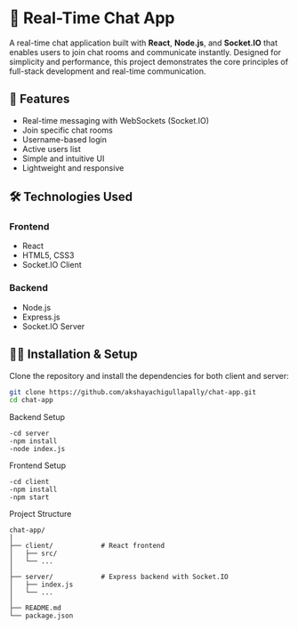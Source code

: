 # 💬 Real-Time Chat App

A real-time chat application built with **React**, **Node.js**, and **Socket.IO** that enables users to join chat rooms and communicate instantly. Designed for simplicity and performance, this project demonstrates the core principles of full-stack development and real-time communication.

## 🚀 Features

- Real-time messaging with WebSockets (Socket.IO)
- Join specific chat rooms
- Username-based login
- Active users list
- Simple and intuitive UI
- Lightweight and responsive

## 🛠️ Technologies Used

### Frontend
- React
- HTML5, CSS3
- Socket.IO Client

### Backend
- Node.js
- Express.js
- Socket.IO Server

## 🧑‍💻 Installation & Setup

Clone the repository and install the dependencies for both client and server:

```bash
git clone https://github.com/akshayachigullapally/chat-app.git
cd chat-app

```
Backend Setup
```
-cd server
-npm install
-node index.js

```
Frontend Setup
```
-cd client
-npm install
-npm start

```
Project Structure
```
chat-app/
│
├── client/            # React frontend
│   ├── src/
│   └── ...
│
├── server/            # Express backend with Socket.IO
│   ├── index.js
│   └── ...
│
├── README.md
└── package.json



